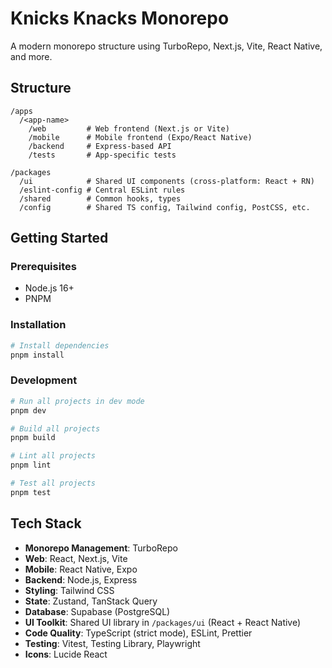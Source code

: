 # Knicks Knacks Monorepo

A modern monorepo structure using TurboRepo, Next.js, Vite, React Native, and more.

## Structure

```
/apps
  /<app-name>
    /web         # Web frontend (Next.js or Vite)
    /mobile      # Mobile frontend (Expo/React Native)
    /backend     # Express-based API
    /tests       # App-specific tests

/packages
  /ui            # Shared UI components (cross-platform: React + RN)
  /eslint-config # Central ESLint rules
  /shared        # Common hooks, types
  /config        # Shared TS config, Tailwind config, PostCSS, etc.
```

## Getting Started

### Prerequisites

- Node.js 16+
- PNPM

### Installation

```bash
# Install dependencies
pnpm install
```

### Development

```bash
# Run all projects in dev mode
pnpm dev

# Build all projects
pnpm build

# Lint all projects
pnpm lint

# Test all projects
pnpm test
```

## Tech Stack

- **Monorepo Management**: TurboRepo
- **Web**: React, Next.js, Vite
- **Mobile**: React Native, Expo
- **Backend**: Node.js, Express
- **Styling**: Tailwind CSS
- **State**: Zustand, TanStack Query
- **Database**: Supabase (PostgreSQL)
- **UI Toolkit**: Shared UI library in `/packages/ui` (React + React Native)
- **Code Quality**: TypeScript (strict mode), ESLint, Prettier
- **Testing**: Vitest, Testing Library, Playwright
- **Icons**: Lucide React
